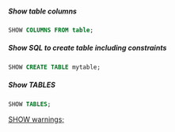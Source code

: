 ##### Show table columns
```sql
SHOW COLUMNS FROM table;
```

##### Show SQL to create table including **constraints**
```sql
SHOW CREATE TABLE mytable;
```

##### Show TABLES
```sql
SHOW TABLES;

```

[SHOW warnings;](https://dev.mysql.com/doc/refman/8.4/en/show-warnings.html)
